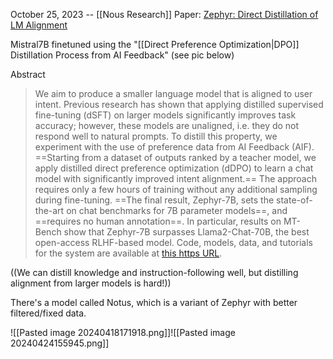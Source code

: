 October 25, 2023 -- [[Nous Research]]
Paper: [Zephyr: Direct Distillation of LM Alignment](https://arxiv.org/abs/2310.16944)

Mistral7B finetuned using the "[[Direct Preference Optimization|DPO]] Distillation Process from AI Feedback" (see pic below)

Abstract
> We aim to produce a smaller language model that is aligned to user intent. Previous research has shown that applying distilled supervised fine-tuning (dSFT) on larger models significantly improves task accuracy; however, these models are unaligned, i.e. they do not respond well to natural prompts. To distill this property, we experiment with the use of preference data from AI Feedback (AIF). ==Starting from a dataset of outputs ranked by a teacher model, we apply distilled direct preference optimization (dDPO) to learn a chat model with significantly improved intent alignment.== The approach requires only a few hours of training without any additional sampling during fine-tuning. ==The final result, Zephyr-7B, sets the state-of-the-art on chat benchmarks for 7B parameter models==, and ==requires no human annotation==. In particular, results on MT-Bench show that Zephyr-7B surpasses Llama2-Chat-70B, the best open-access RLHF-based model. Code, models, data, and tutorials for the system are available at [this https URL](https://github.com/huggingface/alignment-handbook).

((We can distill knowledge and instruction-following well, but distilling alignment from larger models is hard!))

There's a model called Notus, which is a variant of Zephyr with better filtered/fixed data.


![[Pasted image 20240418171918.png]]![[Pasted image 20240424155945.png]]
